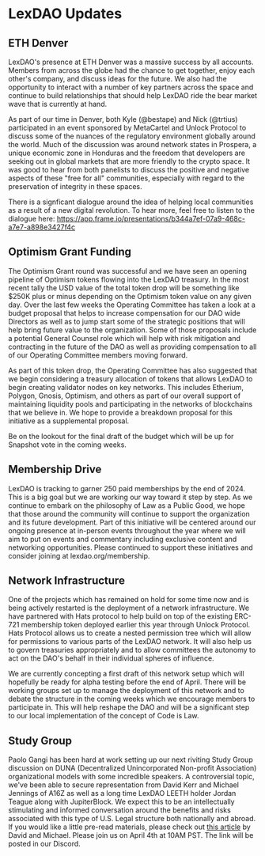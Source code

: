# LexDAO Updates

## ETH Denver
LexDAO's presence at ETH Denver was a massive success by all accounts.  Members from across the globe had the chance to get together, enjoy each other's company, and discuss ideas for the future.  We also had the opportunity to interact with a number of key partners across the space and continue to build relationships that should help LexDAO ride the bear market wave that is currently at hand.  

As part of our time in Denver, both Kyle (@bestape) and Nick (@trtius) participated in an event sponsored by MetaCartel and Unlock Protocol to discuss some of the nuances of the regulatory environment globally around the world.  Much of the discussion was around network states in Prospera, a unique economic zone in Honduras and the freedom that developers are seeking out in global markets that are more friendly to the crypto space.  It was good to hear from both panelists to discuss the positive and negative aspects of these "free for all" communities, especially with regard to the preservation of integrity in these spaces.

There is a signficant dialogue around the idea of helping local communities as a result of a new digital revolution.  To hear more, feel free to listen to the dialogue here:
https://app.frame.io/presentations/b344a7ef-07a9-468c-a7e7-a898e3427f4c

## Optimism Grant Funding

The Optimism Grant round was successful and we have seen an opening pipeline of Optimism tokens flowing into the LexDAO treasury.  In the most recent tally the USD value of the total token drop will be something like $250K plus or minus depending on the Optimism token value on any given day. Over the last few weeks the Operating Committee has taken a look at a budget proposal that helps to increase compensation for our DAO wide Directors as well as to jump start some of the strategic positions that will help bring future value to the organization.  Some of those proposals include a potential General Counsel role which will help with risk mitigation and contracting in the future of the DAO as well as providing compensation to all of our Operating Committee members moving forward.  

As part of this token drop, the Operating Committee has also suggested that we begin considering a treasury allocation of tokens that allows LexDAO to begin creating validator nodes on key networks.  This includes Etherium, Polygon, Gnosis, Optimism, and others as part of our overall support of maintaining liquidity pools and participating in the networks of blockchains that we believe in.  We hope to provide a breakdown proposal for this initiative as a supplemental proposal.

Be on the lookout for the final draft of the budget which will be up for Snapshot vote in the coming weeks.  

## Membership Drive
LexDAO is tracking to garner 250 paid memberships by the end of 2024.  This is a big goal but we are working our way toward it step by step.  As we continue to embark on the philosophy of Law as a Public Good, we hope that those around the community will continue to support the organization and its future development.  Part of this initiative will be centered around our ongoing presence at in-person events throughout the year where we will aim to put on events and commentary including exclusive content and networking opportunities.  Please continued to support these initiatives and consider joining at lexdao.org/membership.

## Network Infrastructure
One of the projects which has remained on hold for some time now and is being actively restarted is the deployment of a network infrastructure.  We have partnered with Hats protocol to help build on top of the existing ERC-721 membership token deployed earlier this year through Unlock Protocol.  Hats Protocol allows us to create a nested permission tree which will allow for permissions to various parts of the LexDAO network.  It will also help us to govern treasuries appropriately and to allow committees the autonomy to act on the DAO's behalf in their individual spheres of influence.  

We are currently concepting a first draft of this network setup which will hopefully be ready for alpha testing before the end of April.  There will be working groups set up to manage the deployment of this network and to debate the structure in the coming weeks which we encourage members to participate in.  This will help reshape the DAO and will be a significant step to our local implementation of the concept of Code is Law.

## Study Group
Paolo Gangi has been hard at work setting up our next riviting Study Group discussion on DUNA (Decentralized Unincorporated Non-profit Association) organizational models with some incredible speakers.  A controversial topic, we've been able to secure representation from David Kerr and Michael Jennings of A16Z as well as a long time LexDAO LEETH holder Jordan Teague along with JupiterBlock.  We expect this to be an intellectually stimulating and informed conversation around the benefits and risks associated with this type of U.S. Legal structure both nationally and abroad.  If you would like a little pre-read materials, please check out [this article](https://a16zcrypto.com/posts/article/duna-for-daos/) by David and Michael.  Please join us on April 4th at 10AM PST.  The link will be posted in our Discord.








